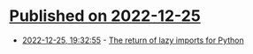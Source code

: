 # [Published on 2022-12-25](index.md)

* [2022-12-25, 19:32:55](https://lobste.rs/s/fyghyd/return_lazy_imports_for_python) - [The return of lazy imports for Python](https://lwn.net/Articles/917280/)
